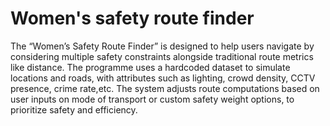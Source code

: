 # Women's safety route finder
The “Women’s Safety Route Finder” is designed to help users navigate by considering multiple safety constraints alongside traditional route metrics like distance.
The programme uses a hardcoded dataset to simulate locations and roads, with attributes such as lighting, crowd density, CCTV presence, crime rate,etc. 
The system adjusts route computations based on user inputs on mode of transport or custom safety weight options, to prioritize safety and efficiency. 

